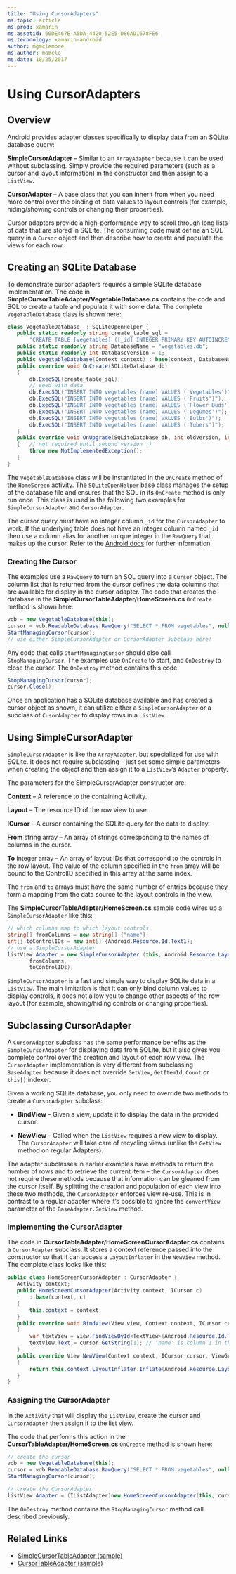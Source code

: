```yaml
---
title: "Using CursorAdapters"
ms.topic: article
ms.prod: xamarin
ms.assetid: 60DE467E-A5DA-4420-52E5-D86AD1678FE6
ms.technology: xamarin-android
author: mgmclemore
ms.author: mamcle
ms.date: 10/25/2017
---
```


# Using CursorAdapters


## Overview

Android provides adapter classes specifically to display data from an SQLite
database query:

 **SimpleCursorAdapter** – Similar to an `ArrayAdapter` because it can be used without subclassing. Simply provide the required parameters (such as a cursor and layout information) in the constructor and then assign to a `ListView`.

 **CursorAdapter** – A base class that you can inherit from
  when you need more control over the binding of data values to layout controls
  (for example, hiding/showing controls or changing their properties).

Cursor adapters provide a high-performance way to scroll through long lists
of data that are stored in SQLite. The consuming code must define an SQL query
in a `Cursor` object and then describe how to create and
populate the views for each row.


## Creating an SQLite Database

To demonstrate cursor adapters requires a simple SQLite database
  implementation. The code in **SimpleCursorTableAdapter/VegetableDatabase.cs**
  contains the code and SQL to create a table and populate it with some data.
  The complete `VegetableDatabase` class is shown here:

```csharp
class VegetableDatabase  : SQLiteOpenHelper {
   public static readonly string create_table_sql =
       "CREATE TABLE [vegetables] ([_id] INTEGER PRIMARY KEY AUTOINCREMENT NOT NULL UNIQUE, [name] TEXT NOT NULL UNIQUE)";
   public static readonly string DatabaseName = "vegetables.db";
   public static readonly int DatabaseVersion = 1;
   public VegetableDatabase(Context context) : base(context, DatabaseName, null, DatabaseVersion) { }
   public override void OnCreate(SQLiteDatabase db)
   {
       db.ExecSQL(create_table_sql);
       // seed with data
       db.ExecSQL("INSERT INTO vegetables (name) VALUES ('Vegetables')");
       db.ExecSQL("INSERT INTO vegetables (name) VALUES ('Fruits')");
       db.ExecSQL("INSERT INTO vegetables (name) VALUES ('Flower Buds')");
       db.ExecSQL("INSERT INTO vegetables (name) VALUES ('Legumes')");
       db.ExecSQL("INSERT INTO vegetables (name) VALUES ('Bulbs')");
       db.ExecSQL("INSERT INTO vegetables (name) VALUES ('Tubers')");
   }
   public override void OnUpgrade(SQLiteDatabase db, int oldVersion, int newVersion)
   {   // not required until second version :)
       throw new NotImplementedException();
   }
}
```

The `VegetableDatabase` class will be instantiated in the `OnCreate`
method of the `HomeScreen` activity. The `SQLiteOpenHelper` base class
manages the setup of the database file and ensures that the SQL in its
`OnCreate` method is only run once. This class is used in the following
two examples for `SimpleCursorAdapter` and `CursorAdapter`.

The cursor query *must* have an integer column `_id` for the
`CursorAdapter` to work. If the underlying table does not have an
integer column named `_id` then use a column alias for another unique
integer in the `RawQuery` that makes up the cursor. Refer to the
[Android docs](https://developer.xamarin.com/api/type/Android.Widget.CursorAdapter/)
for further information.


### Creating the Cursor

The examples use a `RawQuery` to turn an SQL query into a `Cursor`
object. The column list that is returned from the cursor defines the
data columns that are available for display in the cursor adapter. The
code that creates the database in the
**SimpleCursorTableAdapter/HomeScreen.cs** `OnCreate` method is shown
here:

```csharp
vdb = new VegetableDatabase(this);
cursor = vdb.ReadableDatabase.RawQuery("SELECT * FROM vegetables", null); // cursor query
StartManagingCursor(cursor);
// use either SimpleCursorAdapter or CursorAdapter subclass here!
```

Any code that calls `StartManagingCursor` should also
call `StopManagingCursor`. The examples use `OnCreate` to start, and `OnDestroy` to
close the cursor. The `OnDestroy` method contains this
code:

```csharp
StopManagingCursor(cursor);
cursor.Close();
```

Once an application has a SQLite database available and has created a
cursor object as shown, it can utilize either a `SimpleCursorAdapter`
or a subclass of `CusorAdapter` to display rows in a `ListView`.


## Using SimpleCursorAdapter

`SimpleCursorAdapter` is like the `ArrayAdapter`, but specialized for
use with SQLite. It does not require subclassing – just set some
simple parameters when creating the object and then assign it to a
`ListView`’s `Adapter` property.

The parameters for the SimpleCursorAdapter constructor are:

 **Context** – A reference to the containing Activity.

 **Layout** – The resource ID of the row view to use.

 **ICursor** – A cursor containing the SQLite query for the
data to display.

 **From** string array – An array of strings corresponding to
the names of columns in the cursor.

 **To** integer array – An array of layout IDs that correspond
to the controls in the row layout. The value of the column specified in the `from`
array will be bound to the ControlID specified in this array at the same index.

The `from` and `to` arrays must have the same number of entries because
they form a mapping from the data source to the layout controls in the
view.

The **SimpleCursorTableAdapter/HomeScreen.cs** sample code wires up a
`SimpleCursorAdapter` like this:

```csharp
// which columns map to which layout controls
string[] fromColumns = new string[] {"name"};
int[] toControlIDs = new int[] {Android.Resource.Id.Text1};
// use a SimpleCursorAdapter
listView.Adapter = new SimpleCursorAdapter (this, Android.Resource.Layout.SimpleListItem1, cursor,
       fromColumns,
       toControlIDs);
```

`SimpleCursorAdapter` is a fast and simple way to display SQLite data
in a `ListView`. The main limitation is that it can only bind column
values to display controls, it does not allow you to change other
aspects of the row layout (for example, showing/hiding controls or
changing properties).


## Subclassing CursorAdapter

A `CursorAdapter` subclass has the same performance benefits as the
`SimpleCursorAdapter` for displaying data from SQLite, but it also
gives you complete control over the creation and layout of each row
view. The `CursorAdapter` implementation is very different from
subclassing `BaseAdapter` because it does not override `GetView`,
`GetItemId`, `Count` or `this[]` indexer.

Given a working SQLite database, you only need to override two methods to
create a `CursorAdapter` subclass:

- **BindView** – Given a view, update it to display the data in the
  provided cursor.

- **NewView** – Called when the `ListView` requires a new view to
  display. The `CursorAdapter` will take care of recycling views
  (unlike the `GetView` method on regular Adapters).

The adapter subclasses in earlier examples have methods to return the
number of rows and to retrieve the current item – the `CursorAdapter`
does not require these methods because that information can be gleaned
from the cursor itself. By splitting the creation and population of
each view into these two methods, the `CursorAdapter` enforces view
re-use. This is in contrast to a regular adapter where it’s possible
to ignore the `convertView` parameter of the `BaseAdapter.GetView`
method.


### Implementing the CursorAdapter

The code in **CursorTableAdapter/HomeScreenCursorAdapter.cs** contains
a `CursorAdapter` subclass. It stores a context reference passed into
the constructor so that it can access a `LayoutInflater` in the
`NewView` method. The complete class looks like this:

```csharp
public class HomeScreenCursorAdapter : CursorAdapter {
   Activity context;
   public HomeScreenCursorAdapter(Activity context, ICursor c)
       : base(context, c)
   {
       this.context = context;
   }
   public override void BindView(View view, Context context, ICursor cursor)
   {
       var textView = view.FindViewById<TextView>(Android.Resource.Id.Text1);
       textView.Text = cursor.GetString(1); // 'name' is column 1 in the cursor query
   }
   public override View NewView(Context context, ICursor cursor, ViewGroup parent)
   {
       return this.context.LayoutInflater.Inflate(Android.Resource.Layout.SimpleListItem1, parent, false);
   }
}
```


### Assigning the CursorAdapter

In the `Activity` that will display the `ListView`, create the cursor
and `CursorAdapter` then assign it to the list view.

The code that performs this action in the
**CursorTableAdapter/HomeScreen.cs** `OnCreate` method is shown here:

```csharp
// create the cursor
vdb = new VegetableDatabase(this);
cursor = vdb.ReadableDatabase.RawQuery("SELECT * FROM vegetables", null);
StartManagingCursor(cursor);

// create the CursorAdapter
listView.Adapter = (IListAdapter)new HomeScreenCursorAdapter(this, cursor, false);
```

The `OnDestroy` method contains the `StopManagingCursor` method call
described previously.



## Related Links

- [SimpleCursorTableAdapter (sample)](https://developer.xamarin.com/samples/SimpleCursorTableAdapter/)
- [CursorTableAdapter (sample)](https://developer.xamarin.com/samples/CursorTableAdapter/)
